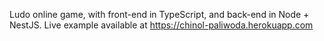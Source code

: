 Ludo online game, with front-end in TypeScript, and back-end in Node + NestJS. Live example available at https://chinol-paliwoda.herokuapp.com
